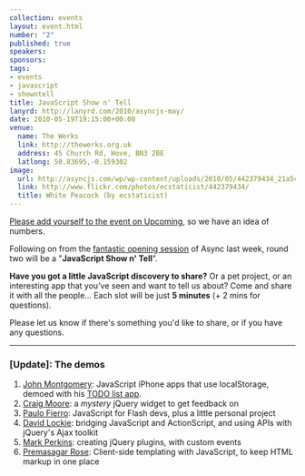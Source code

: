 ```yaml
--- 
collection: events
layout: event.html
number: "2"
published: true
speakers: 
sponsors: 
tags: 
- events
- javascript
- showntell
title: JavaScript Show n' Tell
lanyrd: http://lanyrd.com/2010/asyncjs-may/
date: 2010-05-19T19:15:00+00:00
venue: 
  name: The Werks
  link: http://thewerks.org.uk
  address: 45 Church Rd, Hove, BN3 2BE
  latlong: 50.83695,-0.159302
image:
  url: http://asyncjs.com/wp/wp-content/uploads/2010/05/442379434_21a5c6119c.jpg
  link: http://www.flickr.com/photos/ecstaticist/442379434/
  title: White Peacock (by ecstaticist)
---
```

<a href="http://upcoming.yahoo.com/event/5959587/BRI/Hove/JavaScript-Show-n39-Tell/The-Werks/">Please add yourself to the event on Upcoming</a>, so we have an idea of numbers.

Following on from the <a href="http://asyncjs.com/nodejs">fantastic opening session</a> of Async last week, round two will be a "<strong>JavaScript Show n' Tell</strong>".

<strong>Have you got a little JavaScript discovery to share?</strong> Or a pet project, or an interesting app that you’ve seen and want to tell us about? Come and share it with all the people...
Each slot will be just <strong>5 minutes</strong> (+ 2 mins for questions).

Please let us know if there's something you'd like to share, or if you have any questions.

<hr />

### [Update]: The demos

<ol>
  <li><a href="http://www.psychicorigami.com">John Montgomery</a>: JavaScript iPhone apps that use localStorage, demoed with his <a href="http://www.psychicorigami.com/2009/07/10/an-iphone-friendly-local-storage-backed-offline-todo-list-webapp/">TODO list app</a>.</li>
  <li><a href="http://flashygraphics.co.uk">Craig Moore</a>: a <em>mystery</em> jQuery widget to get feedback on</li>
  <li><a href="http://paulofierro.com">Paulo Fierro</a>: JavaScript for Flash devs, plus a little personal project</li>
  <li><a href="http://www.divydovy.com">David Lockie</a>: bridging JavaScript and ActionScript, and using APIs with jQuery's Ajax toolkit</li>
  <li><a href="http://allmarkedup.com">Mark Perkins</a>: creating jQuery plugins, with custom events</li>
  <li><a href="http://premasagar.com">Premasagar Rose</a>: Client-side templating with JavaScript, to keep HTML markup in one place</li>
</ol>
